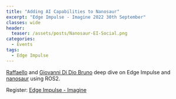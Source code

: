 ```yaml
---
title: "Adding AI Capabilities to Nanosaur"
excerpt: "Edge Impulse - Imagine 2022 30th September"
classes: wide
header:
  teaser: /assets/posts/Nanosaur-EI-Social.png
categories:
  - Events
tags:
  - Edge Impulse
---
```


[Raffaello](https://rnext.it) and [Giovanni Di Dio Bruno](http://gbr1.github.io/) deep dive on Edge Impulse and [nanosaur](https://nanosaur.ai/) using ROS2.

Register: [Edge Impulse - Imagine](https://edgeimpulse.com/imagine)